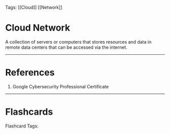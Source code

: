 Tags: [[Cloud]] [[Network]]
# Cloud Network

A collection of servers or computers that stores resources and data in remote data centers that can be accessed via the internet.

---
# References

1. Google Cybersecurity Professional Certificate

---
# Flashcards

Flashcard Tags: 